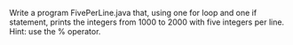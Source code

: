 Write a program FivePerLine.java that, using one for loop and one if statement, prints the integers from 1000 to 2000 with five integers per line. Hint: use the % operator.
